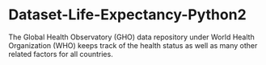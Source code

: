 # Dataset-Life-Expectancy-Python2
 The Global Health Observatory (GHO) data repository under World Health Organization (WHO) keeps track of the health status as well as many other related factors for all countries.

